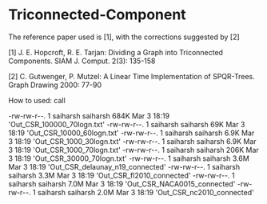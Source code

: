 # Triconnected-Component

The reference paper used is [1], with the corrections suggested by [2]

[1] J. E. Hopcroft, R. E. Tarjan: Dividing a Graph into Triconnected Components. SIAM J. Comput. 2(3): 135-158

[2] C. Gutwenger, P. Mutzel: A Linear Time Implementation of SPQR-Trees. Graph Drawing 2000: 77-90

How to used:
	call 

-rw-rw-r--. 1 saiharsh saiharsh 684K Mar  3 18:19 'Out_CSR_100000_70logn.txt'
-rw-rw-r--. 1 saiharsh saiharsh  69K Mar  3 18:19 'Out_CSR_10000_60logn.txt'
-rw-rw-r--. 1 saiharsh saiharsh 6.9K Mar  3 18:19 'Out_CSR_1000_30logn.txt'
-rw-rw-r--. 1 saiharsh saiharsh 6.9K Mar  3 18:19 'Out_CSR_1000_70logn.txt'
-rw-rw-r--. 1 saiharsh saiharsh 206K Mar  3 18:19 'Out_CSR_30000_70logn.txt'
-rw-rw-r--. 1 saiharsh saiharsh 3.6M Mar  3 18:19 'Out_CSR_delaunay_n19_connected'
-rw-rw-r--. 1 saiharsh saiharsh 3.3M Mar  3 18:19 'Out_CSR_fl2010_connected'
-rw-rw-r--. 1 saiharsh saiharsh 7.0M Mar  3 18:19 'Out_CSR_NACA0015_connected'
-rw-rw-r--. 1 saiharsh saiharsh 2.0M Mar  3 18:19 'Out_CSR_nc2010_connected'